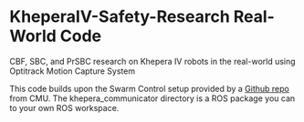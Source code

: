 # KheperaIV-Safety-Research Real-World Code
CBF, SBC, and PrSBC research on Khepera IV robots in the real-world using Optitrack Motion Capture System


This code builds upon the Swarm Control setup provided by a [Github repo](https://github.com/michael5511b/CMU-AART-Swarm-Platform-ROS-Package) from CMU. The khepera_communicator directory is a ROS package you can to your own ROS workspace. 
